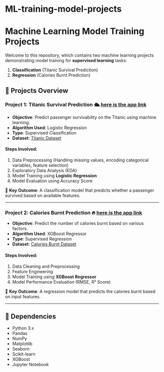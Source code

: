 # ML-training-model-projects

# Machine Learning Model Training Projects

Welcome to this repository, which contains two machine learning projects demonstrating model training for **supervised learning** tasks:
1. **Classification** (Titanic Survival Prediction)
2. **Regression** (Calories Burnt Prediction)

## 🚀 Projects Overview

### **Project 1: Titanic Survival Prediction** 🛳️ [here is the app link](https://titanic-aryx.streamlit.app/)
- **Objective**: Predict passenger survivability on the Titanic using machine learning.
- **Algorithm Used**: Logistic Regression
- **Type**: Supervised Classification
- **Dataset**: [Titanic Dataset](https://www.kaggle.com/c/titanic)

#### **Steps Involved**:
1. Data Preprocessing (Handling missing values, encoding categorical variables, feature selection)
2. Exploratory Data Analysis (EDA)
3. Model Training using **Logistic Regression**
4. Model Evaluation using Accuracy Score

📌 **Key Outcome**: A classification model that predicts whether a passenger survived based on available features.

---

### **Project 2: Calories Burnt Prediction** 🔥 [here is the app link](https://calorie-aryx.streamlit.app/)
- **Objective**: Predict the number of calories burnt based on various factors.
- **Algorithm Used**: XGBoost Regressor
- **Type**: Supervised Regression
- **Dataset**: [Calories Burnt Dataset](https://www.kaggle.com/datasets/fmendes/fmendesdat263xdemos)

#### **Steps Involved**:
1. Data Cleaning and Preprocessing
2. Feature Engineering
3. Model Training using **XGBoost Regressor**
4. Model Performance Evaluation (RMSE, R² Score)

📌 **Key Outcome**: A regression model that predicts the calories burnt based on input features.

---


## 📌 Dependencies
- Python 3.x
- Pandas
- NumPy
- Matplotlib
- Seaborn
- Scikit-learn
- XGBoost
- Jupyter Notebook



